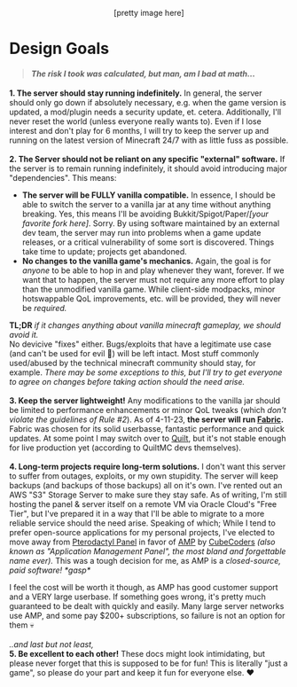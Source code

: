 <p align=center>[pretty image here]</p>

# **Design Goals**
>   #### *The risk I took was calculated, but man, am I bad at math...*
>

**1. The server should stay running indefinitely.** In general, the server should only go down if absolutely necessary, e.g. when the game version is updated, a mod/plugin needs a security update, et. cetera. Additionally, I'll never reset the world (unless everyone really wants to). Even if I lose interest and don't play for 6 months, I will try to keep the server up and running on the latest version of Minecraft 24/7 with as little fuss as possible. 
<br>
<br>
**2. The Server should not be reliant on any specific "external" software.** If the server is to remain running indefinitely, it should avoid introducing major "dependencies". This means:

 - **The server will be FULLY vanilla compatible.** In essence, I should be able to switch the server to a vanilla jar at any time without anything breaking. Yes, this means I'll be avoiding Bukkit/Spigot/Paper/*[your favorite fork here]*. Sorry. By using software maintained by an external dev team, the server may run into problems when a game update releases, or a critical vulnerability of some sort is discovered. Things take time to update; projects get abandoned.
 - **No changes to the vanilla game's mechanics.** Again, the goal is for *anyone* to be able to hop in and play whenever they want, forever. If we want that to happen, the server must not require any more effort to play than the unmodified vanilla game. While client-side modpacks, minor hotswappable QoL improvements, etc. will be provided, they will never be *required.*

 **TL;DR** *if it changes anything about vanilla minecraft gameplay, we should avoid it.*<br>
No devicive "fixes" either. Bugs/exploits that have a legitimate use case (and can't be used for evil  👺) will be left intact. Most stuff commonly used/abused by the technical minecraft community should stay, for example. *There may be some exceptions to this, but I'll try to get everyone to agree on changes before taking action should the need arise.*
<br>
<br>
**3. Keep the server lightweight!** Any modifications to the vanilla jar should be limited to performance enhancements or minor QoL tweaks (which *don't violate the guidelines of Rule #2*). As of 4-11-23, **the server will run [Fabric](https://fabricmc.net/).** Fabric was chosen for its solid userbasse, fantastic performance and quick updates. At some point I may switch over to [Quilt](https://quiltmc.org), but it's not stable enough for live production yet (according to QuiltMC devs themselves).
<br>
<br>
**4. Long-term projects require long-term solutions.** I don't want this server to suffer from outages, exploits, or my own stupidity. The server will keep backups (and backups of those backups) all on it's own. I've rented out an AWS "S3" Storage Server to make sure they stay safe. As of writing, I'm still hosting the panel & server itself on a remote VM via Oracle Cloud's "Free Tier", but I've prepared it in a way that I'll be able to migrate to a more reliable service should the need arise. Speaking of which; While I tend to prefer open-source applications for my personal projects, I've elected to move away from [Pterodactyl Panel](https://pterodactyl.io/) in favor of [AMP](https://cubecoders.com/AMP) by [CubeCoders](https://cubecoders.com/) *(also known as "Application Management Panel", the most bland and forgettable name ever).* This was a tough decision for me, as AMP is a *closed-source, paid software! \*gasp\**

I feel the cost will be worth it though, as AMP has good customer support and a VERY large userbase. If something goes wrong, it's pretty much guaranteed to be dealt with quickly and easily. Many large server networks use AMP, and some pay $200+ subscriptions, so failure is not an option for them 💀
<br>
<br>
*..and last but not least,* <br>
**5. Be excellent to each other!** These docs might look intimidating, but please never forget that this is supposed to be for fun! This is literally "just a game", so please do your part and keep it fun for everyone else. ❤️
